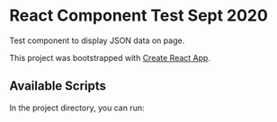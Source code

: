 # React Component Test Sept 2020
 Test component to display JSON data on page. 

This project was bootstrapped with [Create React App](https://github.com/facebook/create-react-app).

## Available Scripts

In the project directory, you can run:
